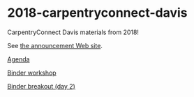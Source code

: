 # 2018-carpentryconnect-davis
CarpentryConnect Davis materials from 2018!

See
[the announcement Web site](http://ivory.idyll.org/dibsi/CarpentryConWest.html).

[Agenda](Living%20Agenda%20and%20Linkout%20Notes%20for%20CarpentryConnect%20Davis!.md)

[Binder workshop](Binder%20workshop.md)

[Binder breakout (day 2)](Binder%20breakout%20-%20CarpentryConnect%20Davis.md)


